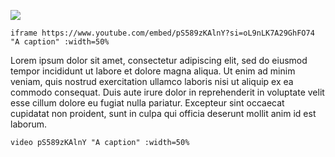 [![](https://v3.juncture-digital.org/badge.png)](https://v3.juncture-digital.org)

`iframe https://www.youtube.com/embed/pS589zKAlnY?si=oL9nLK7A29GhFO74 "A caption" :width=50%`

Lorem ipsum dolor sit amet, consectetur adipiscing elit, sed do eiusmod tempor incididunt ut labore et dolore magna aliqua. Ut enim ad minim veniam, quis nostrud exercitation ullamco laboris nisi ut aliquip ex ea commodo consequat. Duis aute irure dolor in reprehenderit in voluptate velit esse cillum dolore eu fugiat nulla pariatur. Excepteur sint occaecat cupidatat non proident, sunt in culpa qui officia deserunt mollit anim id est laborum.

`video pS589zKAlnY "A caption" :width=50%`
